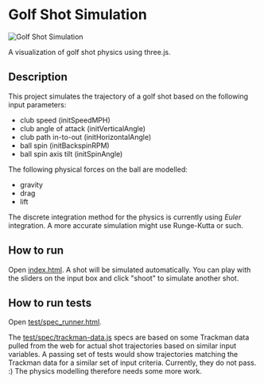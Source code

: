 # Golf Shot Simulation

![Golf Shot Simulation](https://dl.dropboxusercontent.com/u/68151165/jcole-golf-shot-simulation.png)

A visualization of golf shot physics using three.js.

## Description

This project simulates the trajectory of a golf shot based on the following input parameters:

* club speed (initSpeedMPH)
* club angle of attack (initVerticalAngle)
* club path in-to-out (initHorizontalAngle)
* ball spin (initBackspinRPM)
* ball spin axis tilt (initSpinAngle)

The following physical forces on the ball are modelled:

* gravity
* drag
* lift

The discrete integration method for the physics is currently using *Euler* integration.  A more accurate simulation might use Runge-Kutta or such.

## How to run

Open [index.html](index.html).   A shot will be simulated automatically.  You can play with the sliders on the input box and click "shoot" to simulate another shot.

## How to run tests

Open [test/spec_runner.html](test/spec_runner.html).

The [test/spec/trackman-data.js](test/spec/trackman-data.js) specs are based on some Trackman data pulled from the web for actual shot trajectories based on similar input variables.  A passing set of tests would show trajectories matching the Trackman data for a similar set of input criteria.  Currently, they do not pass.  :)  The physics modelling therefore needs some more work.
